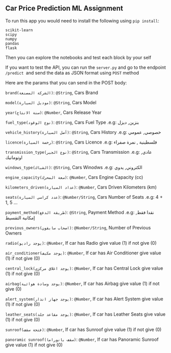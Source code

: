 ## Car Price Prediction ML Assignment

To run this app you would need to install the following using `pip install`:

```
scikit-learn
scipy
numpy
pandas
flask
```

Then you can explore the notebooks and test each block by your self

If you want to test the API, you can run the `server.py`  and go to the endpoint `/predict `and send the data as JSON format using `POST` method

Here are the params that you can send in the POST body:


`brand(الشركة المصنعة)`: `@String`, Cars Brand

`model(موديل السيارة)`: `@String`, Cars Model

`year(سنة الانتاج)`: `@Number`, Cars Release Year

`fuel_type(نوع الوقود)`: `@String`, Cars Fuel Type .e.g: بنزين, ديزل

`vehicle_history(أصل السيارة)`: `@String`, Cars History .e.g: خصوصي, عمومي

`licence(رخصة السيارة)`: `@String`, Cars Licence .e.g: فلسطينية , نمرة صفراء

`transmission_type(نوع الجير)`: `@String`, Cars Transmission .e.g: عادي, اوتوماتيك

`windows_type(الشباك)`: `@String`, Cars Winodws .e.g: الكتروني, يدوي

`engine_capacity(سعة المحرك)`: `@Number`, Cars Engine Capacity (cc)

`kilometers_driven(عداد السيارة)`: `@Number`, Cars Driven Kilometers (km)

`seats(عدد كراسي السيارة)`: `@Number/String`, Cars Number of Seats .e.g: 4 + 1, 5 ...

`payment_method(طريقة الدفع)`: `@String`, Payment Method .e.g:  نقدا فقط, إمكانية التقسيط

`previous_owners(اصحاب سابقون)`: `@Number/String`, Number of Previous Owners

`radio(يوجد راديو)`: `@Number`, If car has Radio give value (1) if not give (0)

`air_conditioner(يوجد مكيف)`: `@Number`, If car has Air Conditioner give value (1) if not give (0)

`central_lock(يوجد اغلاق مركزي)`: `@Number`, If car has Central Lock give value (1) if not give (0)

`airbag(يوجد وسادة هوائية)`: `@Number`, If car has Airbag give value (1) if not give (0)

`alert_system(يوجد جهاز انذار)`: `@Number`, If car has Alert System give value (1) if not give (0)

`leather_seats(يوجد مقاعد جلد)`: `@Number`, If car has Leather Seats give value (1) if not give (0)

`sunroof(فتحة سقف)`: `@Number`, If car has Sunroof give value (1) if not give (0)

`panoramic sunroof(سقف بانوراما)`:  `@Number`, If car has Panoramic Sunroof give value (1) if not give (0)

